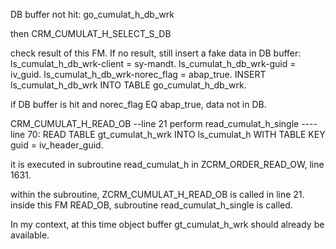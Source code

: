 DB buffer not hit: go_cumulat_h_db_wrk

then CRM_CUMULAT_H_SELECT_S_DB

check result of this FM. If no result, still insert a fake data in DB buffer:
ls_cumulat_h_db_wrk-client     = sy-mandt.
ls_cumulat_h_db_wrk-guid       = iv_guid.
ls_cumulat_h_db_wrk-norec_flag = abap_true.
INSERT ls_cumulat_h_db_wrk INTO TABLE go_cumulat_h_db_wrk.

if DB buffer is hit and norec_flag EQ abap_true, data not in DB.

CRM_CUMULAT_H_READ_OB
--line 21 perform read_cumulat_h_single
----line 70:  READ TABLE gt_cumulat_h_wrk INTO ls_cumulat_h WITH TABLE KEY guid = iv_header_guid.

it is executed in subroutine read_cumulat_h in ZCRM_ORDER_READ_OW, line 1631. 

within the subroutine, ZCRM_CUMULAT_H_READ_OB is called in line 21.
inside this FM READ_OB, subroutine read_cumulat_h_single is called.

In my context, at this time object buffer gt_cumulat_h_wrk should already be available. 